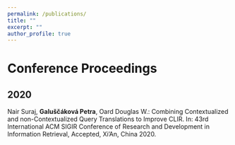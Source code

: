 ```yaml
---
permalink: /publications/
title: ""
excerpt: ""
author_profile: true
---
```


# Conference Proceedings
## 2020

Nair Suraj, **Galuščáková Petra**, Oard Douglas W.: Combining Contextualized and non-Contextualized Query Translations to Improve CLIR. In: 43rd International ACM SIGIR Conference of Research and Development in Information Retrieval, Accepted, Xi’An, China 2020.

